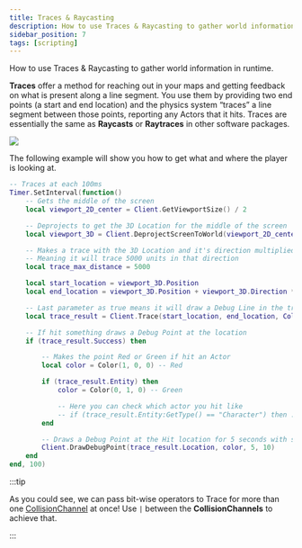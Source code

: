 ```yaml
---
title: Traces & Raycasting
description: How to use Traces & Raycasting to gather world information in runtime
sidebar_position: 7
tags: [scripting]
---
```



 How to use Traces & Raycasting to gather world information in runtime.

**Traces** offer a method for reaching out in your maps and getting feedback on what is present along a line segment. You use them by providing two end points \(a start and end location\) and the physics system “traces” a line segment between those points, reporting any Actors that it hits. Traces are essentially the same as **Raycasts** or **Raytraces** in other software packages. 

![](/img/docs/traces-raycasting.jpg)

The following example will show you how to get what and where the player is looking at.

```lua title="Client/Index.lua"
-- Traces at each 100ms
Timer.SetInterval(function()
    -- Gets the middle of the screen
    local viewport_2D_center = Client.GetViewportSize() / 2

    -- Deprojects to get the 3D Location for the middle of the screen
    local viewport_3D = Client.DeprojectScreenToWorld(viewport_2D_center)

    -- Makes a trace with the 3D Location and it's direction multiplied by 5000
    -- Meaning it will trace 5000 units in that direction
    local trace_max_distance = 5000

    local start_location = viewport_3D.Position
    local end_location = viewport_3D.Position + viewport_3D.Direction * trace_max_distance

    -- Last parameter as true means it will draw a Debug Line in the traced segment
    local trace_result = Client.Trace(start_location, end_location, CollisionChannel.WorldStatic | CollisionChannel.PhysicsBody, false, true, false, {}, true)

    -- If hit something draws a Debug Point at the location
    if (trace_result.Success) then

        -- Makes the point Red or Green if hit an Actor
        local color = Color(1, 0, 0) -- Red

        if (trace_result.Entity) then
            color = Color(0, 1, 0) -- Green

            -- Here you can check which actor you hit like
            -- if (trace_result.Entity:GetType() == "Character") then ...
        end

        -- Draws a Debug Point at the Hit location for 5 seconds with size 10
        Client.DrawDebugPoint(trace_result.Location, color, 5, 10)
    end
end, 100)
```

:::tip

As you could see, we can pass bit-wise operators to Trace for more than one [CollisionChannel](/scripting-reference/glossary/enums.md#collisionchannel) at once! Use `|` between the **CollisionChannels** to achieve that.

:::

